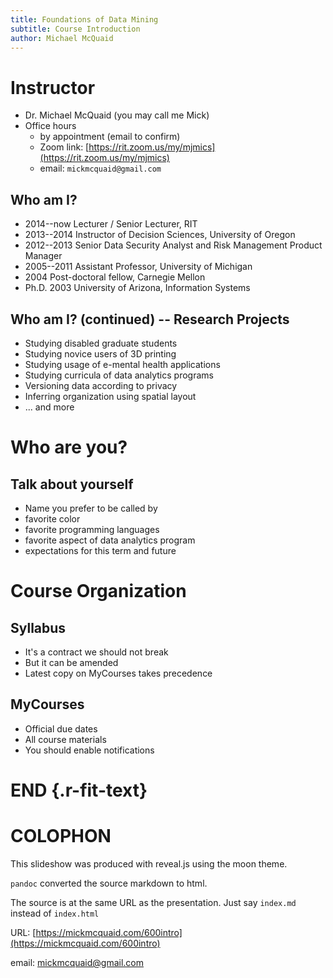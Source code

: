 ```yaml
---
title: Foundations of Data Mining
subtitle: Course Introduction
author: Michael McQuaid
---
```


# Instructor
- Dr. Michael McQuaid (you may call me Mick)
- Office hours
  - by appointment (email to confirm)
  - Zoom link: [https://rit.zoom.us/my/mjmics](https://rit.zoom.us/my/mjmics)
  - email: `mickmcquaid@gmail.com`

## Who am I?
- 2014--now Lecturer / Senior Lecturer, RIT
- 2013--2014 Instructor of Decision Sciences, University of Oregon
- 2012--2013 Senior Data Security Analyst and Risk Management Product Manager
- 2005--2011 Assistant Professor, University of Michigan
- 2004 Post-doctoral fellow, Carnegie Mellon
- Ph.D. 2003 University of Arizona, Information Systems

## Who am I? (continued) -- Research Projects
- Studying disabled graduate students
- Studying novice users of 3D printing
- Studying usage of e-mental health applications
- Studying curricula of data analytics programs
- Versioning data according to privacy
- Inferring organization using spatial layout
- ... and more

# Who are you?

## Talk about yourself
- Name you prefer to be called by
- favorite color
- favorite programming languages
- favorite aspect of data analytics program
- expectations for this term and future

# Course Organization

## Syllabus
- It's a contract we should not break
- But it can be amended
- Latest copy on MyCourses takes precedence

## MyCourses
- Official due dates
- All course materials
- You should enable notifications

# END {.r-fit-text}

# COLOPHON

This slideshow was produced with reveal.js using the moon theme.

`pandoc` converted the source markdown to html.

The source is at the same URL as the presentation. Just say `index.md` instead of `index.html`

URL: [https://mickmcquaid.com/600intro](https://mickmcquaid.com/600intro)

email: mickmcquaid@gmail.com
